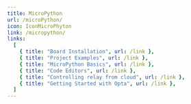 ```yaml
---
title: MicroPython
url: /microPython/
icon: IconMicroPhyton
link: /micropython/
links:
  [
    { title: "Board Installation", url: /link },
    { title: "Project Examples", url: /link },
    { title: "MicroPython Basics", url: /link },
    { title: "Code Editors", url: /link },
    { title: "Controlling relay from cloud", url: /link },
    { title: "Getting Started with Opta", url: /link },
  ]
---
```


